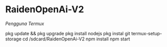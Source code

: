 # RaidenOpenAi-V2
*Pengguna Termux*

pkg update && pkg upgrade 
pkg install nodejs 
pkg instal git 
termux-setup-storage
cd /sdcard/RaidenOpenAi-V2 
npm install
npm start
